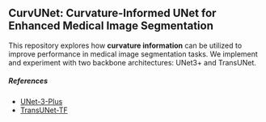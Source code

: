 ## CurvUNet: Curvature-Informed UNet for Enhanced Medical Image Segmentation

This repository explores how **curvature information** can be utilized to improve performance in medical image segmentation tasks. We implement and experiment with two backbone architectures: UNet3+ and TransUNet.

##### References
- [UNet-3-Plus](https://github.com/hamidriasat/UNet-3-Plus/tree/unet3p_nvidia)  
- [TransUNet-TF](https://github.com/awsaf49/TransUNet-tf)
